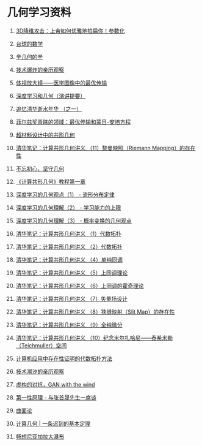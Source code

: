 ﻿<!--
  Copyright (c) 2019, Xin YUAN, courses of Zhejiang University
  All rights reserved.

  This program is free software; you can redistribute it and/or
  modify it under the terms of the 2-Clause BSD License.

  Author contact information:
    yxxinyuan@zju.edu.cn
-->

# 几何学习资料

1. [3D降维攻击：上帝如何优雅地拍扁你！参数化](http://blog.sciencenet.cn/blog-4099-1067833.html)

1. [台球的数学](http://blog.sciencenet.cn/blog-279992-1071003.html)

1. [辛几何的辛](https://mp.weixin.qq.com/s/j_b-09rs7AdRCkrIkVUe6A)

1. [技术爆炸的亲历观察](http://blog.sciencenet.cn/blog-2472277-1152159.html)

1. [体视放大镜——医学图像中的最优传输](http://blog.sciencenet.cn/blog-2472277-1149966.html)

1. [深度学习和几何（演讲提要）](http://blog.sciencenet.cn/blog-2472277-1158273.html)

1. [追忆清华逝水年华 （之一）](http://blog.sciencenet.cn/blog-2472277-1159524.html)

1. [菲尔兹奖青睐的领域：最优传输和蒙日-安培方程](http://blog.sciencenet.cn/blog-2472277-1162363.html)

1. [超材料设计中的共形几何](http://blog.sciencenet.cn/blog-2472277-1163121.html)

1. [清华笔记：计算共形几何讲义 （11）黎曼映照（Riemann Mapping）的存在性](http://blog.sciencenet.cn/blog-2472277-1180640.html)

1. [不忘初心，坚守几何](http://blog.sciencenet.cn/blog-2472277-1157554.html)

1. [《计算共形几何》教程第一章](http://blog.sciencenet.cn/blog-2472277-1163784.html)

1. [深度学习的几何观点（1） - 流形分布定律](http://blog.sciencenet.cn/blog-2472277-1164379.html)

1. [深度学习的几何理解（2） - 学习能力的上限](http://blog.sciencenet.cn/blog-2472277-1165438.html)

1. [深度学习的几何理解（3） - 概率变换的几何观点](http://blog.sciencenet.cn/blog-2472277-1166725.html)

1. [清华笔记：计算共形几何讲义 （1）代数拓扑](http://blog.sciencenet.cn/blog-2472277-1171968.html)

1. [清华笔记：计算共形几何讲义 （2）代数拓扑](http://blog.sciencenet.cn/blog-2472277-1172906.html)

1. [清华笔记：计算共形几何讲义 （4）单纯同调](http://blog.sciencenet.cn/blog-2472277-1173812.html)

1. [清华笔记：计算共形几何讲义 （5）上同调理论](http://blog.sciencenet.cn/blog-2472277-1174725.html)

1. [清华笔记：计算共形几何讲义 （6）上同调的霍奇理论](http://blog.sciencenet.cn/blog-2472277-1175407.html)

1. [清华笔记：计算共形几何讲义 （7）矢量场设计](http://blog.sciencenet.cn/blog-2472277-1176334.html)

1. [清华笔记：计算共形几何讲义 （8）狭缝映射（Slit Map）的存在性](http://blog.sciencenet.cn/blog-2472277-1177215.html)

1. [清华笔记：计算共形几何讲义 （9）全纯微分](http://blog.sciencenet.cn/blog-2472277-1178631.html)

1. [清华笔记：计算共形几何讲义 （10）纪念米尔扎哈尼——泰希米勒（Teichmuller）空间](http://blog.sciencenet.cn/blog-2472277-1179898.html)

1. [计算机应用中存在性证明的代数拓扑方法](http://blog.sciencenet.cn/blog-2472277-1167769.html)

1. [技术潮汐的亲历观察](http://blog.sciencenet.cn/blog-2472277-1168862.html)

1. [虚构的对抗，GAN with the wind](http://blog.sciencenet.cn/blog-2472277-1169968.html)

1. [第一性原理 - 与张首晟先生一席谈](http://blog.sciencenet.cn/blog-2472277-1170732.html)

1. [曲面论](https://mp.weixin.qq.com/s/vAD1Uc4xKhRXYsXhN_Zfhg)

1. [计算几何 | 一条迟到的基本定理](https://mp.weixin.qq.com/s/22BNHaeQhM6IbqrzDc59hw)

1. [畅想尼亚加拉大瀑布](https://mp.weixin.qq.com/s/mqyDvlSkJ2aNHYEPQJEzxA)

